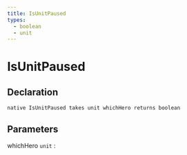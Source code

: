 ```yaml
---
title: IsUnitPaused
types:
  - boolean
  - unit
---
```


# IsUnitPaused

## Declaration

```jass
native IsUnitPaused takes unit whichHero returns boolean
```

## Parameters
whichHero `unit`
: 
